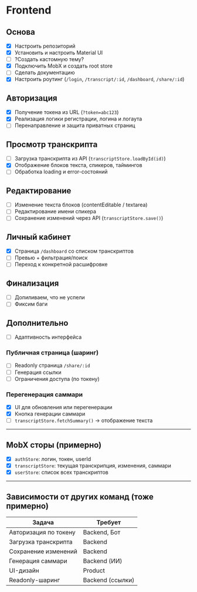 ﻿# Frontend
## Основа
- [X] Настроить репозиторий
- [X] Установить и настроить Material UI
- [ ] ?Создать кастомную тему?
- [X] Подключить MobX и создать root store
- [ ] Сделать документацию
- [X] Настроить роутинг (`/login`, `/transcript/:id`, `/dashboard`, `/share/:id`)

## Авторизация
- [X] Получение токена из URL (`?token=abc123`)
- [X] Реализация логики регистрации, логина и логаута
- [ ] Перенаправление и защита приватных страниц

## Просмотр транскрипта
- [ ] Загрузка транскрипта из API  (`transcriptStore.loadById(id)`)
- [X] Отображение блоков текста, спикеров, таймингов
- [ ] Обработка loading и error-состояний

## Редактирование
- [ ] Изменение текста блоков (contentEditable / textarea)
- [ ] Редактирование имени спикера
- [ ] Сохранение изменений через API (`transcriptStore.save()`)

## Личный кабинет
- [X] Страница `/dashboard` со списком транскриптов
- [ ] Превью + фильтрация/поиск
- [ ] Переход к конкретной расшифровке

## Финализация
- [ ] Допиливаем, что не успели
- [ ] Фиксим баги

## Дополнительно
- [ ] Адаптивность интерфейса
### Публичная страница (шаринг)
- [ ] Readonly страница `/share/:id`
- [ ] Генерация ссылки
- [ ] Ограничения доступа (по токену)
### Перегенерация саммари
- [X] UI для обновления или перегенерации
- [X] Кнопка генерации саммари
- [ ] `transcriptStore.fetchSummary()` → отображение текста

---

## MobX сторы (примерно)
- [X] `authStore`: логин, токен, userId
- [X] `transcriptStore`: текущая транскрипция, изменения, саммари
- [X] `userStore`: список всех транскриптов

---

## Зависимости от других команд (тоже примерно)

| Задача                        | Требует            |
|------------------------------|---------------------|
| Авторизация по токену        | Backend, Бот        |
| Загрузка транскрипта         | Backend             |
| Сохранение изменений         | Backend             |
| Генерация саммари            | Backend (ИИ)        |
| UI-дизайн                    | Product             |
| Readonly-шаринг              | Backend (ссылки)    |

